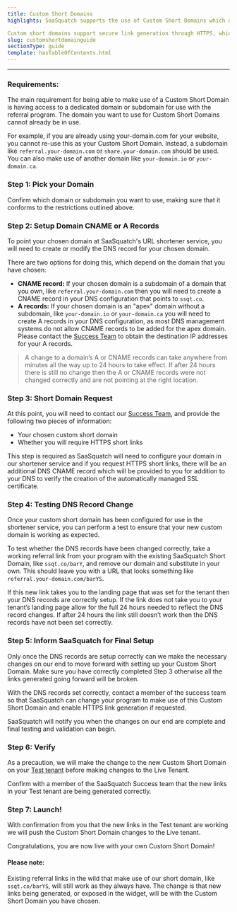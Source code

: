 ```yaml
---
title: Custom Short Domains
highlights: SaaSquatch supports the use of Custom Short Domains which allow you to change the format of the referral links shared by your users. Instead of the standard link format `ssqt.co/barYS` you can create your own `referral.your-domain.com/barYS`.

Custom short domains support secure link generation through HTTPS, which requires an HTTPS certificate. SaaSquatch will automatically issue and manage this certificate for you.
slug: customshortdomainguide
sectionType: guide
template: hasTableOfContents.html
---
```



* * *

### Requirements:

The main requirement for being able to make use of a Custom Short Domain is having access to a dedicated domain or subdomain for use with the referral program. The domain you want to use for Custom Short Domains cannot already be in use.

For example, if you are already using your-domain.com for your website, you cannot re-use this as your Custom Short Domain. Instead, a subdomain like `referral.your-domain.com` or `share.your-domain.com` should be used. You can also make use of another domain like `your-domain.io` or `your-domain.ca`.

### Step 1: Pick your Domain
Confirm which domain or subdomain you want to use, making sure that it conforms to the restrictions outlined above.

### Step 2: Setup Domain CNAME or A Records
To point your chosen domain at SaaSquatch's URL shortener service, you will need to create or modify the DNS record for your chosen domain.

There are two options for doing this, which depend on the domain that you have chosen:
- **CNAME record:** If your chosen domain is a subdomain of a domain that you own, like `referral.your-domain.com` then you will need to create a CNAME record in your DNS configuration that points to `ssqt.co`.
- **A records:** If your chosen domain is an "apex" domain without a subdomain, like `your-domain.io` or `your-domain.ca` you will need to create A records in your DNS configuration, as most DNS management systems do not allow CNAME records to be added for the apex domain. Please contact the [Success Team](mailto:success@referralsaasquatch.com) to obtain the destination IP addresses for your A records.

> A change to a domain’s A or CNAME records can take anywhere from minutes all the way up to 24 hours to take effect. If after 24 hours there is still no change then the A or CNAME records were not changed correctly and are not pointing at the right location.

### Step 3: Short Domain Request
At this point, you will need to contact our [Success Team](mailto:success@referralsaasquatch.com), and provide the following two pieces of information:
- Your chosen custom short domain
- Whether you will require HTTPS short links

This step is required as SaaSquatch will need to configure your domain in our shortener service and if you request HTTPS short links, there will be an additional DNS CNAME record which will be provided to you for addition to your DNS to verify the creation of the automatically managed SSL certificate.

### Step 4: Testing DNS Record Change
Once your custom short domain has been configured for use in the shortener service, you can perform a test to ensure that your new custom domain is working as expected.

To test whether the DNS records have been changed correctly, take a working referral link from your program with the existing SaaSquatch Short Domain, like `ssqt.co/barY`, and remove our domain and substitute in your own. This should leave you with a URL that looks something like `referral.your-domain.com/barYS`.

If this new link takes you to the landing page that was set for the tenant then your DNS records are correctly setup. If the link does not take you to your tenant’s landing page allow for the full 24 hours needed to reflect the DNS record changes. If after 24 hours the link still doesn’t work then the DNS records have not been set correctly.

### Step 5: Inform SaaSquatch for Final Setup
Only once the DNS records are setup correctly can we make the necessary changes on our end to move forward with setting up your Custom Short Domain. Make sure you have correctly completed Step 3 otherwise all the links generated going forward will be broken.

With the DNS records set correctly, contact a member of the success team so that SaaSquatch can change your program to make use of this Custom Short Domain and enable HTTPS link generation if requested.

SaaSquatch will notify you when the changes on our end are complete and final testing and validation can begin.

### Step 6: Verify

As a precaution, we will make the change to the new Custom Short Domain on your [Test tenant](/success/using-referral-saasquatch/#test-vs-live) before making changes to the Live Tenant.

Confirm with a member of the SaaSquatch Success team that the new links in your Test tenant are being generated correctly.

### Step 7: Launch!
With confirmation from you that the new links in the Test tenant are working we will push the Custom Short Domain changes to the Live tenant.

Congratulations, you are now live with your own Custom Short Domain!

#### Please note:

Existing referral links in the wild that make use of our short domain, like `ssqt.co/barYS`, will still work as they always have. The change is that new links being generated, or exposed in the widget, will be with the Custom Short Domain you have chosen.

